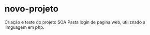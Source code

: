 # novo-projeto
Criação e teste do projeto SOA
Pasta login de pagina web, utiliznado a limguagem em php.
